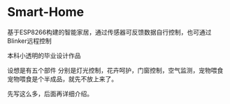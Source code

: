 # Smart-Home
基于ESP8266构建的智能家居，通过传感器可反馈数据自行控制，也可通过Blinker远程控制

本科小透明的毕业设计作品

设想是有五个部件
分别是灯光控制，花卉呵护，门窗控制，空气监测，宠物喂食
宠物喂食是个半成品，就先不放上来了。

先写这么多，后面再详细介绍。
